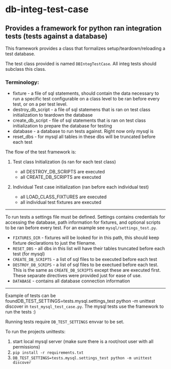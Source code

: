 # db-integ-test-case

## Provides a framework for python ran integration tests (tests against a database)

This framework provides a class that formalizes setup/teardown/reloading
a test database.

The test class provided is named `DBIntegTestCase`.  All integ tests should subclass
this class.

### Terminology:

- fixture - a file of sql statements, should contain the data necessary to run a specific test
    configurable on a class level to be ran before every test, or on a per test level.
- destroy_db_script - a file of sql statemens that is ran on test class initialization to teardown the database
- create_db_script - file of sql statements that is ran on test class initialization to prepare the database for testing
- database - a database to run tests against.  Right now only mysql is 
- reset_dbs - for mysql all tables in these dbs will be truncated before each test

The flow of the test framework is:

1. Test class Initialization (is ran for each test class)

    - all DESTROY_DB_SCRIPTS are executed
    - all CREATE_DB_SCRIPTS are executed

2. Individual Test case initialization (ran before each individual test)

    - all LOAD_CLASS_FIXTURES are executed
    - all individual test fixtures are executed

---

To run tests a settings file must be defined.  Settings contains credentials
for accessing the database, path information for fixtures, and optional scripts
to be ran before every test.  For an example see `mysql/settings_test.py`.

- `FIXTURES_DIR` - fixtures will be looked for in this path, this should keep fixture declarations
to just the filename.
- `RESET_DBS` - all dbs in this list will have their tables truncated before each test (for mysql)
- `CREATE_DB_SCRIPTS` - a list of sql files to be executed before each test
- `DESTROY_DB_SCRIPS` - a list of sql files to be exectued before each test.  This is the same as `CREATE_DB_SCRIPTS` except
these are executed first.  These separate directives were provided just for ease of use.
- `DATABASE` - contains all database connection information

---
Example of tests can be foundDB_TEST_SETTINGS=tests.mysql.settings_test python -m unittest discover in `test_mysql_test_case.py`.  The mysql tests use the
framework to run the tests :)

Running tests require `DB_TEST_SETTINGS` envvar to be set.

To run the projects unittests:

1. start local mysql server (make sure there is a root/root user with all permissions)
2. `pip install -r requirements.txt`
3. `DB_TEST_SETTINGS=tests.mysql.settings_test python -m unittest discover`
